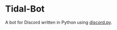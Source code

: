 # Tidal-Bot
 A bot for Discord written in Python using [discord.py](https://github.com/Rapptz/discord.py).
